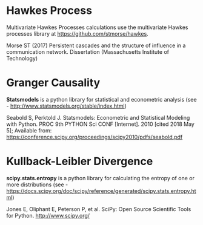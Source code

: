 
# Hawkes Process

Multivariate Hawkes Processes calculations use the multivariate Hawkes processes library at https://github.com/stmorse/hawkes.

Morse ST (2017) Persistent cascades and the structure of influence in a communication network. Dissertation (Massachusetts Institute of Technology)

# Granger Causality

**Statsmodels** is a python library for statistical and econometric analysis (see - http://www.statsmodels.org/stable/index.html)

Seabold S, Perktold J. Statsmodels: Econometric and Statistical Modeling with Python. PROC 9th PYTHON Sci CONF [Internet]. 2010 [cited 2018 May 5]; 
Available from: https://conference.scipy.org/proceedings/scipy2010/pdfs/seabold.pdf


# Kullback-Leibler Divergence

**scipy.stats.entropy** is a python library for calculating the entropy of one or more distributions (see - https://docs.scipy.org/doc/scipy/reference/generated/scipy.stats.entropy.html)

Jones E, Oliphant E, Peterson P, et al. SciPy: Open Source Scientific Tools for Python. http://www.scipy.org/


